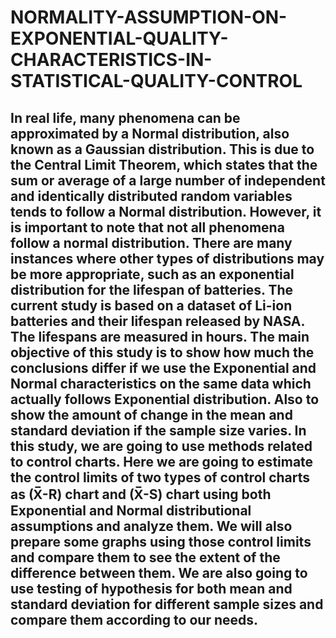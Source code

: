 # NORMALITY-ASSUMPTION-ON-EXPONENTIAL-QUALITY-CHARACTERISTICS-IN-STATISTICAL-QUALITY-CONTROL

## In real life, many phenomena can be approximated by a Normal distribution, also known as a Gaussian distribution. This is due to the Central Limit Theorem, which states that the sum or average of a large number of independent and identically distributed random variables tends to follow a Normal distribution. However, it is important to note that not all phenomena follow a normal distribution. There are many instances where other types of distributions may be more appropriate, such as an exponential distribution for the lifespan of batteries. The current study is based on a dataset of Li-ion batteries and their lifespan released by NASA. The lifespans are measured in hours. The main objective of this study is to show how much the conclusions differ if we use the Exponential and Normal characteristics on the same data which actually follows Exponential distribution. Also to show the amount of change in the mean and standard deviation if the sample size varies. In this study, we are going to use methods related to control charts. Here we are going to estimate the control limits of two types of control charts as (X̅-R) chart and (X̅-S) chart using both Exponential and Normal distributional assumptions and analyze them. We will also prepare some graphs using those control limits and compare them to see the extent of the difference between them. We are also going to use testing of hypothesis for both mean and standard deviation for different sample sizes and compare them according to our needs.

